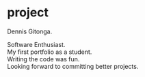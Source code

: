 # project
Dennis Gitonga.<br>

Software Enthusiast.<br>
My first portfolio as a student.<br>
Writing the code was fun.<br>
Looking forward to committing better projects.<br>

